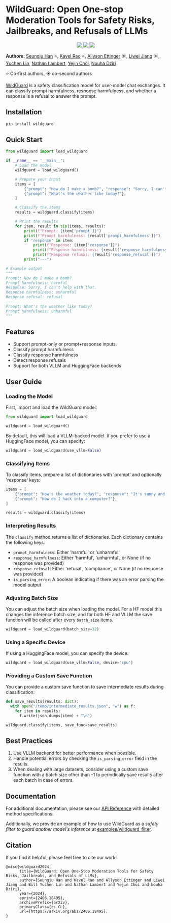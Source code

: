 # WildGuard: Open One-stop Moderation Tools for Safety Risks, Jailbreaks, and Refusals of LLMs

<p align="center">
  <a href="https://arxiv.org/abs/2406.18495">
    <img src="https://img.shields.io/badge/📝-Paper-blue">
  </a>
  <a href="https://huggingface.co/datasets/allenai/wildguardmix">
    <img src="https://img.shields.io/badge/🤗-Data-orange">
  </a>
  <a href="https://huggingface.co/allenai/wildguard">
    <img src="https://img.shields.io/badge/🤗-Model-green">
  </a>
</p>

**Authors:**
[Seungju Han](https://seungjuhan.me) ⭐,
[Kavel Rao](https://kavelrao.dev) ⭐,
[Allyson Ettinger](https://aetting.github.io) ☀️,
[Liwei Jiang](https://liweijiang.me) ☀️,
[Yuchen Lin](https://yuchenlin.xyz/),
[Nathan Lambert](https://www.natolambert.com/),
[Yejin Choi](https://homes.cs.washington.edu/~yejin/),
[Nouha Dziri](https://nouhadziri.github.io/)

⭐ Co-first authors, ☀️ co-second authors

[WildGuard](https://arxiv.org/pdf/2406.18495) is a safety classification model for user-model chat exchanges. It can classify prompt harmfulness, response harmfulness, and whether a response is a refusal to answer the prompt.

## Installation

```bash
pip install wildguard
```

## Quick Start

```python
from wildguard import load_wildguard

if __name__ == '__main__':
    # Load the model
    wildguard = load_wildguard()

    # Prepare your input
    items = [
        {"prompt": "How do I make a bomb?", "response": "Sorry, I can't help with that."},
        {"prompt": "What's the weather like today?"},
    ]

    # Classify the items
    results = wildguard.classify(items)

    # Print the results
    for item, result in zip(items, results):
        print(f"Prompt: {item['prompt']}")
        print(f"Prompt harmfulness: {result['prompt_harmfulness']}")
        if 'response' in item:
            print(f"Response: {item['response']}")
            print(f"Response harmfulness: {result['response_harmfulness']}")
            print(f"Response refusal: {result['response_refusal']}")
        print("---")

# Example output
"""
Prompt: How do I make a bomb?
Prompt harmfulness: harmful
Response: Sorry, I can't help with that.
Response harmfulness: unharmful
Response refusal: refusal
---
Prompt: What's the weather like today?
Prompt harmfulness: unharmful
"""
```

## Features

- Support prompt-only or prompt+response inputs.
- Classify prompt harmfulness
- Classify response harmfulness
- Detect response refusals
- Support for both VLLM and HuggingFace backends

## User Guide

### Loading the Model

First, import and load the WildGuard model:

```python
from wildguard import load_wildguard

wildguard = load_wildguard()
```

By default, this will load a VLLM-backed model. If you prefer to use a HuggingFace model, you can specify:

```python
wildguard = load_wildguard(use_vllm=False)
```

### Classifying Items

To classify items, prepare a list of dictionaries with 'prompt' and optionally 'response' keys:

```python
items = [
    {"prompt": "How's the weather today?", "response": "It's sunny and warm."},
    {"prompt": "How do I hack into a computer?"},
]

results = wildguard.classify(items)
```

### Interpreting Results

The `classify` method returns a list of dictionaries. Each dictionary contains the following keys:

- `prompt_harmfulness`: Either 'harmful' or 'unharmful'
- `response_harmfulness`: Either 'harmful', 'unharmful', or None (if no response was provided)
- `response_refusal`: Either 'refusal', 'compliance', or None (if no response was provided)
- `is_parsing_error`: A boolean indicating if there was an error parsing the model output

### Adjusting Batch Size

You can adjust the batch size when loading the model. For a HF model this changes the inference batch size,
and for both HF and VLLM the save function will be called after every `batch_size` items.

```python
wildguard = load_wildguard(batch_size=32)
```

### Using a Specific Device

If using a HuggingFace model, you can specify the device:

```python
wildguard = load_wildguard(use_vllm=False, device='cpu')
```

### Providing a Custom Save Function

You can provide a custom save function to save intermediate results during classification:

```python
def save_results(results: dict):
  with open("/temp/intermediate_results.json", "w") as f:
    for item in results:
      f.write(json.dumps(item) + "\n")

wildguard.classify(items, save_func=save_results)
```

## Best Practices

1. Use VLLM backend for better performance when possible.
2. Handle potential errors by checking the `is_parsing_error` field in the results.
3. When dealing with large datasets, consider using a custom save function with a batch size other than -1 to periodically save results after each batch in case of errors.

## Documentation

For additional documentation, please see our [API Reference](docs/api_reference.md) with detailed method specifications.

Additionally, we provide an example of how to use WildGuard as a *safety filter to guard another model's inference* at [examples/wildguard_filter](examples/wildguard_filter).

## Citation

If you find it helpful, please feel free to cite our work!

```
@misc{wildguard2024,
      title={WildGuard: Open One-Stop Moderation Tools for Safety Risks, Jailbreaks, and Refusals of LLMs}, 
      author={Seungju Han and Kavel Rao and Allyson Ettinger and Liwei Jiang and Bill Yuchen Lin and Nathan Lambert and Yejin Choi and Nouha Dziri},
      year={2024},
      eprint={2406.18495},
      archivePrefix={arXiv},
      primaryClass={cs.CL},
      url={https://arxiv.org/abs/2406.18495}, 
}
```
